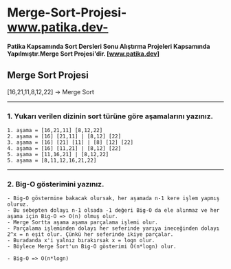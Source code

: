 # Merge-Sort-Projesi-www.patika.dev-

**Patika Kapsamında Sort Dersleri Sonu Alıştırma Projeleri Kapsamında Yapılmıştır.Merge Sort Projesi'dir. [www.patika.dev]**

## Merge Sort Projesi

 [16,21,11,8,12,22] -> Merge Sort

----------------------------
### 1. Yukarı verilen dizinin sort türüne göre aşamalarını yazınız.

    1. aşama = [16,21,11] [8,12,22]
    2. aşama = [16] [21,11] | [8,12] [22]
    3. aşama = [16] [21] [11] | [8] [12] [22]
    4. aşama = [16] [11,21] | [8,12] [22]
    5. aşama = [11,16,21] | [8,12,22]
    5. aşama = [8,11,12,16,21,22]

----------------------------
### 2. Big-O gösterimini yazınız.
    
    - Big-O göstermine bakacak olursak, her aşamada n-1 kere işlem yapmış oluruz. 
    - Bu sebepten dolayı n-1 olsada -1 değeri Big-O da ele alınmaz ve her aşama için Big-O => O(n) olmuş olur.
    - Merge Sortta aşama aşama parçalama işlemi olur.
    - Parçalama işleminden dolayı her seferinde yarıya ineceğinden dolayı  2^x = n eşit olur. Çünkü her seferinde ikiye parçalar.
    - Buradanda x'i yalnız bırakırsak x = logn olur. 
    - Böylece Merge Sort'un Big-O gösterimi O(n*logn) olur.

    - Big-O => O(n*logn)

    
    

